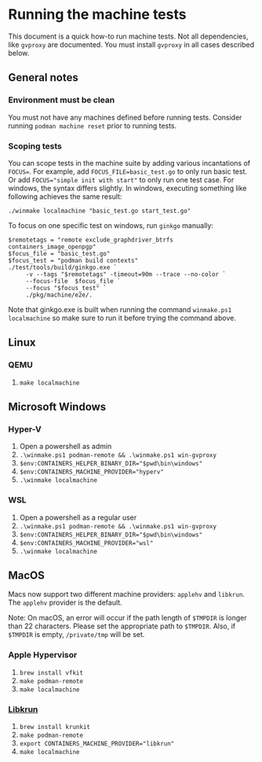 # Running the machine tests

This document is a quick how-to run machine tests. Not all dependencies, like
`gvproxy` are documented. You must install `gvproxy` in all cases described
below.

## General notes

### Environment must be clean

You must not have any machines defined before running tests. Consider running
`podman machine reset` prior to running tests.

###

### Scoping tests

You can scope tests in the machine suite by adding various incantations of
`FOCUS=`. For example, add `FOCUS_FILE=basic_test.go` to only run basic test. Or
add `FOCUS="simple init with start"` to only run one test case. For windows, the
syntax differs slightly. In windows, executing something like following achieves
the same result:

`./winmake localmachine "basic_test.go start_test.go"`

To focus on one specific test on windows, run `ginkgo` manually:

```pwsh
$remotetags = "remote exclude_graphdriver_btrfs containers_image_openpgp"
$focus_file = "basic_test.go"
$focus_test = "podman build contexts"
./test/tools/build/ginkgo.exe `
     -v --tags "$remotetags" -timeout=90m --trace --no-color `
     --focus-file  $focus_file `
     --focus "$focus_test" `
     ./pkg/machine/e2e/.
```

Note that ginkgo.exe is built when running the command
`winmake.ps1 localmachine` so make sure to run it before trying the command
above.

## Linux

### QEMU

1. `make localmachine`

## Microsoft Windows

### Hyper-V

1. Open a powershell as admin
1. `.\winmake.ps1 podman-remote && .\winmake.ps1 win-gvproxy`
1. `$env:CONTAINERS_HELPER_BINARY_DIR="$pwd\bin\windows"`
1. `$env:CONTAINERS_MACHINE_PROVIDER="hyperv"`
1. `.\winmake localmachine`

### WSL

1. Open a powershell as a regular user
1. `.\winmake.ps1 podman-remote && .\winmake.ps1 win-gvproxy`
1. `$env:CONTAINERS_HELPER_BINARY_DIR="$pwd\bin\windows"`
1. `$env:CONTAINERS_MACHINE_PROVIDER="wsl"`
1. `.\winmake localmachine`

## MacOS

Macs now support two different machine providers: `applehv` and `libkrun`. The
`applehv` provider is the default.

Note: On macOS, an error will occur if the path length of `$TMPDIR` is longer
than 22 characters. Please set the appropriate path to `$TMPDIR`. Also, if
`$TMPDIR` is empty, `/private/tmp` will be set.

### Apple Hypervisor

1. `brew install vfkit`
1. `make podman-remote`
1. `make localmachine`

### [Libkrun](https://github.com/containers/libkrun)

1. `brew install krunkit`
1. `make podman-remote`
1. `export CONTAINERS_MACHINE_PROVIDER="libkrun"`
1. `make localmachine`
